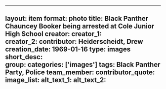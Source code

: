 
---
layout: item
format: photo
title: Black Panther Chauncey Booker being arrested at Cole Junior High School
creator: 
    creator_1:  
    creator_2: 
contributor: Heiderscheidt, Drew
creation_date: 1969-01-16
type: images
short_desc: 	 
group: 
categories: ['images'] 
tags: Black Panther Party, Police 
team_member: 
contributor_quote: 
image_list: 
alt_text_1: 
alt_text_2: 
---